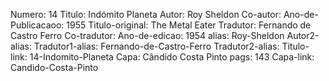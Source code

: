 Numero: 14
Titulo: Indómito Planeta
Autor: Roy Sheldon
Co-autor: 
Ano-de-Publicacaoo: 1955
Titulo-original: The Metal Eater
Tradutor: Fernando de Castro Ferro
Co-tradutor: 
Ano-de-edicao: 1954
alias: Roy-Sheldon
Autor2-alias: 
Tradutor1-alias: Fernando-de-Castro-Ferro
Tradutor2-alias: 
Titulo-link: 14-Indomito-Planeta
Capa: Cândido Costa Pinto
pags: 143
Capa-link: Candido-Costa-Pinto